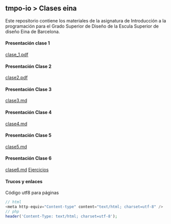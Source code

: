 
## tmpo-io > Clases eina

Este repositorio contiene los materiales de la asignatura de Introducción a la programación para el Grado Superior de Diseño de la Escula Superior de diseño Eina de Barcelona.

#### Presentación clase 1
[clase_1.pdf](clase_1.pdf)

#### Presentación Clase 2
[clase2.pdf](clase2.pdf)

#### Presentación Clase 3
[clase3.md](clase3.md)

#### Presentación Clase 4
[clase4.md](clase4.md)

#### Presentación Clase 5
[clase5.md](clase5.md)

#### Presentación Clase 6
[clase6.md](clase6.md)
[Ejercicios](ejercicios6/)
  
#### Trucos y enlaces

Código utf8 para páginas
```php
// html
<meta http-equiv="Content-type" content="text/html; charset=utf-8" />
// php
header('Content-Type: text/html; charset=utf-8');
```
